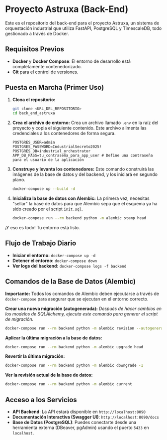 # Proyecto Astruxa (Back-End)

Este es el repositorio del back-end para el proyecto Astruxa, un sistema de orquestación industrial que utiliza FastAPI, PostgreSQL y TimescaleDB, todo gestionado a través de Docker.

## Requisitos Previos

- **Docker** y **Docker Compose**: El entorno de desarrollo está completamente contenedorizado.
- **Git** para el control de versiones.

## Puesta en Marcha (Primer Uso)

1.  **Clona el repositorio:**
    ```sh
    git clone <URL_DEL_REPOSITORIO>
    cd back_end_astruxa
    ```

2.  **Crea el archivo de entorno:**
    Crea un archivo llamado `.env` en la raíz del proyecto y copia el siguiente contenido. Este archivo alimenta las credenciales a los contenedores de forma segura.
    ```env
    POSTGRES_USER=admin
    POSTGRES_PASSWORD=IndustrialSecreto2025!
    POSTGRES_DB=industrial_orchestrator
    APP_DB_PASS=tu_contraseña_para_app_user # Define una contraseña para el usuario de la aplicación
    ```

3.  **Construye y levanta los contenedores:**
    Este comando construirá las imágenes de la base de datos y del backend, y los iniciará en segundo plano.
    ```sh
    docker-compose up --build -d
    ```

4.  **Inicializa la base de datos con Alembic:**
    La primera vez, necesitas "sellar" la base de datos para que Alembic sepa que el esquema ya ha sido creado por el script `init.sql`.
    ```sh
    docker-compose run --rm backend python -m alembic stamp head
    ```

¡Y eso es todo! Tu entorno está listo.

## Flujo de Trabajo Diario

- **Iniciar el entorno:** `docker-compose up -d`
- **Detener el entorno:** `docker-compose down`
- **Ver logs del backend:** `docker-compose logs -f backend`

## Comandos de la Base de Datos (Alembic)

**Importante:** Todos los comandos de Alembic deben ejecutarse a través de `docker-compose` para asegurar que se ejecutan en el entorno correcto.

**Crear una nueva migración (autogenerada):**
*Después de hacer cambios en los modelos de SQLAlchemy, ejecuta este comando para generar el script de migración.*
```sh
docker-compose run --rm backend python -m alembic revision --autogenerate -m "un_mensaje_descriptivo"
```

**Aplicar la última migración a la base de datos:**
```sh
docker-compose run --rm backend python -m alembic upgrade head
```

**Revertir la última migración:**
```sh
docker-compose run --rm backend python -m alembic downgrade -1
```

**Ver la revisión actual de la base de datos:**
```sh
docker-compose run --rm backend python -m alembic current
```

## Acceso a los Servicios

- **API Backend**: La API estará disponible en `http://localhost:8090`
- **Documentación Interactiva (Swagger UI)**: `http://localhost:8090/docs`
- **Base de Datos (PostgreSQL)**: Puedes conectarte desde una herramienta externa (DBeaver, pgAdmin) usando el puerto `5433` en `localhost`.
